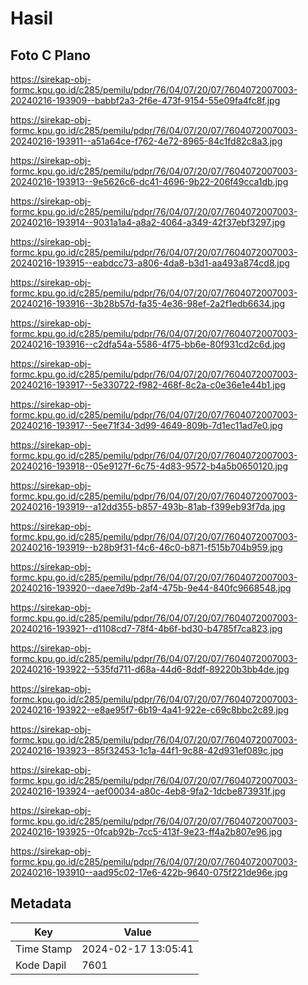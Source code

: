 # Hasil

## Foto C Plano

https://sirekap-obj-formc.kpu.go.id/c285/pemilu/pdpr/76/04/07/20/07/7604072007003-20240216-193909--babbf2a3-2f6e-473f-9154-55e09fa4fc8f.jpg

https://sirekap-obj-formc.kpu.go.id/c285/pemilu/pdpr/76/04/07/20/07/7604072007003-20240216-193911--a51a64ce-f762-4e72-8965-84c1fd82c8a3.jpg

https://sirekap-obj-formc.kpu.go.id/c285/pemilu/pdpr/76/04/07/20/07/7604072007003-20240216-193913--9e5626c6-dc41-4696-9b22-206f49cca1db.jpg

https://sirekap-obj-formc.kpu.go.id/c285/pemilu/pdpr/76/04/07/20/07/7604072007003-20240216-193914--9031a1a4-a8a2-4064-a349-42f37ebf3297.jpg

https://sirekap-obj-formc.kpu.go.id/c285/pemilu/pdpr/76/04/07/20/07/7604072007003-20240216-193915--eabdcc73-a806-4da8-b3d1-aa493a874cd8.jpg

https://sirekap-obj-formc.kpu.go.id/c285/pemilu/pdpr/76/04/07/20/07/7604072007003-20240216-193916--3b28b57d-fa35-4e36-98ef-2a2f1edb6634.jpg

https://sirekap-obj-formc.kpu.go.id/c285/pemilu/pdpr/76/04/07/20/07/7604072007003-20240216-193916--c2dfa54a-5586-4f75-bb6e-80f931cd2c6d.jpg

https://sirekap-obj-formc.kpu.go.id/c285/pemilu/pdpr/76/04/07/20/07/7604072007003-20240216-193917--5e330722-f982-468f-8c2a-c0e36e1e44b1.jpg

https://sirekap-obj-formc.kpu.go.id/c285/pemilu/pdpr/76/04/07/20/07/7604072007003-20240216-193917--5ee71f34-3d99-4649-809b-7d1ec11ad7e0.jpg

https://sirekap-obj-formc.kpu.go.id/c285/pemilu/pdpr/76/04/07/20/07/7604072007003-20240216-193918--05e9127f-6c75-4d83-9572-b4a5b0650120.jpg

https://sirekap-obj-formc.kpu.go.id/c285/pemilu/pdpr/76/04/07/20/07/7604072007003-20240216-193919--a12dd355-b857-493b-81ab-f399eb93f7da.jpg

https://sirekap-obj-formc.kpu.go.id/c285/pemilu/pdpr/76/04/07/20/07/7604072007003-20240216-193919--b28b9f31-f4c6-46c0-b871-f515b704b959.jpg

https://sirekap-obj-formc.kpu.go.id/c285/pemilu/pdpr/76/04/07/20/07/7604072007003-20240216-193920--daee7d9b-2af4-475b-9e44-840fc9668548.jpg

https://sirekap-obj-formc.kpu.go.id/c285/pemilu/pdpr/76/04/07/20/07/7604072007003-20240216-193921--d1108cd7-78f4-4b6f-bd30-b4785f7ca823.jpg

https://sirekap-obj-formc.kpu.go.id/c285/pemilu/pdpr/76/04/07/20/07/7604072007003-20240216-193922--535fd711-d68a-44d6-8ddf-89220b3bb4de.jpg

https://sirekap-obj-formc.kpu.go.id/c285/pemilu/pdpr/76/04/07/20/07/7604072007003-20240216-193922--e8ae95f7-6b19-4a41-922e-c69c8bbc2c89.jpg

https://sirekap-obj-formc.kpu.go.id/c285/pemilu/pdpr/76/04/07/20/07/7604072007003-20240216-193923--85f32453-1c1a-44f1-9c88-42d931ef089c.jpg

https://sirekap-obj-formc.kpu.go.id/c285/pemilu/pdpr/76/04/07/20/07/7604072007003-20240216-193924--aef00034-a80c-4eb8-9fa2-1dcbe873931f.jpg

https://sirekap-obj-formc.kpu.go.id/c285/pemilu/pdpr/76/04/07/20/07/7604072007003-20240216-193925--0fcab92b-7cc5-413f-9e23-ff4a2b807e96.jpg

https://sirekap-obj-formc.kpu.go.id/c285/pemilu/pdpr/76/04/07/20/07/7604072007003-20240216-193910--aad95c02-17e6-422b-9640-075f221de96e.jpg


## Metadata

| Key        | Value               |
| ---------- | ------------------- |
| Time Stamp | 2024-02-17 13:05:41 |
| Kode Dapil | 7601                |



